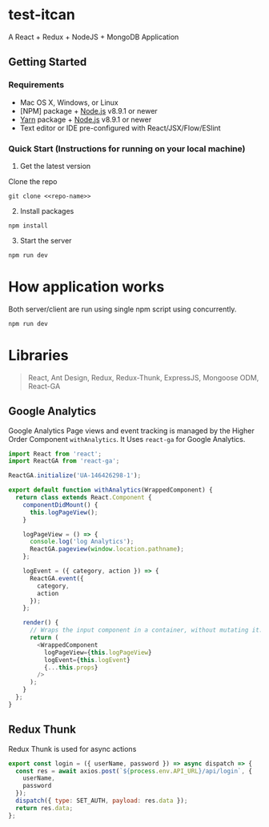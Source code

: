 # test-itcan

A React + Redux + NodeJS + MongoDB Application

## Getting Started

### Requirements

- Mac OS X, Windows, or Linux
- [NPM] package + [Node.js](https://nodejs.org/) v8.9.1 or newer
- [Yarn](https://yarnpkg.com/) package + [Node.js](https://nodejs.org/) v8.9.1 or newer
- Text editor or IDE pre-configured with React/JSX/Flow/ESlint

### Quick Start (Instructions for running on your local machine)

1.  Get the latest version

Clone the repo

```
git clone <<repo-name>>
```

2.  Install packages

```
npm install
```

3.  Start the server

```
npm run dev
```

# How application works

Both server/client are run using single npm script using concurrently.
```
npm run dev
```

# Libraries

> React, 
> Ant Design, 
> Redux, 
> Redux-Thunk, 
> ExpressJS, 
> Mongoose ODM, 
> React-GA


## Google Analytics
Google Analytics Page views and event tracking is managed by the Higher Order Component `withAnalytics`. It Uses `react-ga` for Google Analytics.

```javascript
import React from 'react';
import ReactGA from 'react-ga';

ReactGA.initialize('UA-146426298-1');

export default function withAnalytics(WrappedComponent) {
  return class extends React.Component {
    componentDidMount() {
      this.logPageView();
    }

    logPageView = () => {
      console.log('log Analytics');
      ReactGA.pageview(window.location.pathname);
    };

    logEvent = ({ category, action }) => {
      ReactGA.event({
        category,
        action
      });
    };

    render() {
      // Wraps the input component in a container, without mutating it. Good!
      return (
        <WrappedComponent
          logPageView={this.logPageView}
          logEvent={this.logEvent}
          {...this.props}
        />
      );
    }
  };
}
```

## Redux Thunk
Redux Thunk is used for async actions

```javascript
export const login = ({ userName, password }) => async dispatch => {
  const res = await axios.post(`${process.env.API_URL}/api/login`, {
    userName,
    password
  });
  dispatch({ type: SET_AUTH, payload: res.data });
  return res.data;
};
```
